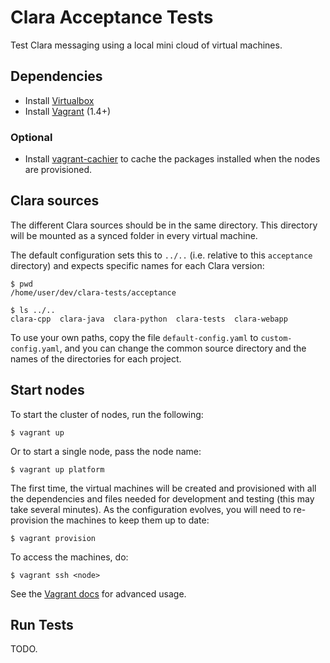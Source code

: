 # Clara Acceptance Tests

Test Clara messaging using a local mini cloud of virtual machines.

## Dependencies

- Install [Virtualbox](https://www.virtualbox.org/)
- Install [Vagrant](https://www.vagrantup.com/) (1.4+)

### Optional

- Install [vagrant-cachier](https://github.com/fgrehm/vagrant-cachier) to
  cache the packages installed when the nodes are provisioned.


## Clara sources

The different Clara sources should be in the same directory.
This directory will be mounted as a synced folder in every virtual machine.

The default configuration sets this to `../..` (i.e. relative to this
`acceptance` directory) and expects specific names for each Clara version:

    $ pwd
    /home/user/dev/clara-tests/acceptance

    $ ls ../..
    clara-cpp  clara-java  clara-python  clara-tests  clara-webapp

To use your own paths, copy the file `default-config.yaml` to
`custom-config.yaml`, and you can change the common source directory and the
names of the directories for each project.


## Start nodes

To start the cluster of nodes, run the following:

    $ vagrant up

Or to start a single node, pass the node name:

    $ vagrant up platform

The first time, the virtual machines will be created and provisioned with all
the dependencies and files needed for development and testing (this may take
several minutes).
As the configuration evolves, you will need to re-provision the machines to
keep them up to date:

    $ vagrant provision

To access the machines, do:

    $ vagrant ssh <node>

See the [Vagrant docs][vd] for advanced usage.

[vd]: https://docs.vagrantup.com/v2/getting-started/index.html


## Run Tests

TODO.
